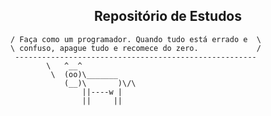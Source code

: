 <div align="center">
  
## Repositório de Estudos</div>

```
/ Faça como um programador. Quando tudo está errado e  \
\ confuso, apague tudo e recomece do zero.             /
 ------------------------------------------------------
        \   ^__^
         \  (oo)\_______
            (__)\       )\/\
                ||----w |
                ||     ||
```
